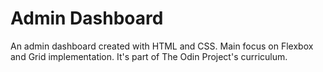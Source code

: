 # Admin Dashboard

An admin dashboard created with HTML and CSS. Main focus on Flexbox and Grid implementation. It's part of The Odin Project's curriculum.
